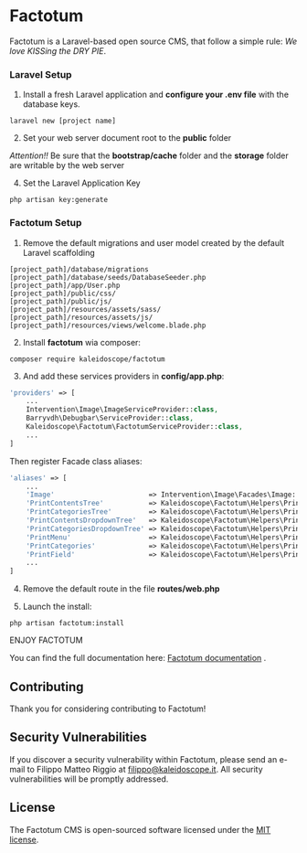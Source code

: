 # Factotum
Factotum is a Laravel-based open source CMS, that follow a simple rule:
_We love KISSing the DRY PIE_.

### Laravel Setup

1. Install a fresh Laravel application and **configure your .env file** with the database keys.
```
laravel new [project name]
```
2. Set your web server document root to the **public** folder

_Attention!!_ 
Be sure that the **bootstrap/cache** folder 
and the **storage** folder are writable by the web server


4. Set the Laravel Application Key
```
php artisan key:generate
```

### Factotum Setup

1. Remove the default migrations and user model created by the default Laravel scaffolding
```
[project_path]/database/migrations
[project_path]/database/seeds/DatabaseSeeder.php
[project_path]/app/User.php
[project_path]/public/css/
[project_path]/public/js/
[project_path]/resources/assets/sass/
[project_path]/resources/assets/js/
[project_path]/resources/views/welcome.blade.php

```

2. Install **factotum** wia composer:
```
composer require kaleidoscope/factotum
```

3. And add these services providers in **config/app.php**:
```php
'providers' => [
    ...
    Intervention\Image\ImageServiceProvider::class,
    Barryvdh\Debugbar\ServiceProvider::class,
    Kaleidoscope\Factotum\FactotumServiceProvider::class,
    ...
]
```

Then register Facade class aliases:

```php
'aliases' => [
    ...
    'Image'                       => Intervention\Image\Facades\Image::class,
    'PrintContentsTree'           => Kaleidoscope\Factotum\Helpers\PrintContentsTreeHelper::class,
    'PrintCategoriesTree'         => Kaleidoscope\Factotum\Helpers\PrintCategoriesTreeHelper::class,
    'PrintContentsDropdownTree'   => Kaleidoscope\Factotum\Helpers\PrintContentsDropdownTreeHelper::class,
    'PrintCategoriesDropdownTree' => Kaleidoscope\Factotum\Helpers\PrintCategoriesDropdownTreeHelper::class,
    'PrintMenu'                   => Kaleidoscope\Factotum\Helpers\PrintMenuHelper::class,
    'PrintCategories'             => Kaleidoscope\Factotum\Helpers\PrintCategoriesHelper::class,
    'PrintField'                  => Kaleidoscope\Factotum\Helpers\PrintFieldHelper::class,
    ...
]
```

4. Remove the default route in the file **routes/web.php**

5. Launch the install:
```
php artisan factotum:install
```


ENJOY FACTOTUM

You can find the full documentation here: [Factotum documentation](https://factotum.kaleidoscope.it/docs) .


## Contributing

Thank you for considering contributing to Factotum!

## Security Vulnerabilities

If you discover a security vulnerability within Factotum, please send an e-mail to Filippo Matteo Riggio at filippo@kaleidoscope.it. All security vulnerabilities will be promptly addressed.

## License

The Factotum CMS is open-sourced software licensed under the [MIT license](http://opensource.org/licenses/MIT).